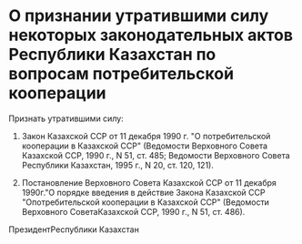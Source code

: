 # О признании утратившими силу некоторых законодательных актов Республики Казахстан по вопросам потребительской кооперации

Признать утратившими силу:

1. Закон Казахской ССР от 11 декабря 1990 г. "О потребительской кооперации в Казахской ССР" (Ведомости Верховного Совета Казахской ССР, 1990 г., N 51, ст. 485; Ведомости Верховного Совета Республики Казахстан, 1995 г., N 20, ст. 120, 121).

2. Постановление Верховного Совета Казахской ССР от 11 декабря 1990г."О порядке введения в действие Закона Казахской ССР "Опотребительской кооперации в Казахской ССР" (Ведомости Верховного СоветаКазахской ССР, 1990 г., N 51, ст. 486).

ПрезидентРеспублики Казахстан

